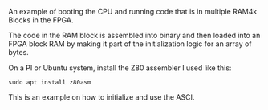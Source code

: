 
An example of booting the CPU and running code that is in multiple
RAM4k Blocks in the FPGA.

The code in the RAM block is assembled into binary and then loaded into
an FPGA block RAM by making it part of the initialization logic for an
array of bytes.

On a PI or Ubuntu system, install the Z80 assembler I used like this:

```
sudo apt install z80asm
```

This is an example on how to initialize and use the ASCI.
